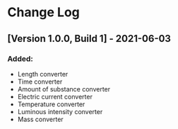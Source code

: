# Change Log

## [Version 1.0.0, Build 1] - 2021-06-03

### Added:

- Length converter
- Time converter
- Amount of substance converter
- Electric current converter
- Temperature converter
- Luminous intensity converter
- Mass converter
